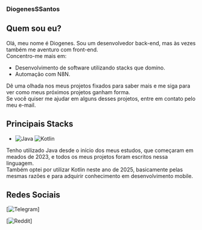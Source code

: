 ### DiogenesSSantos

## Quem sou eu?

Olá, meu nome é Diogenes. Sou um desenvolvedor back-end, mas às vezes também me aventuro com front-end.  
Concentro-me mais em:
- Desenvolvimento de software utilizando stacks que domino.
- Automação com N8N.

Dê uma olhada nos meus projetos fixados para saber mais e me siga para ver como meus próximos projetos ganham forma.  
Se você quiser me ajudar em alguns desses projetos, entre em contato pelo meu e-mail.

## Principais Stacks

- ![Java](https://img.shields.io/badge/Java-ED8B00?style=for-the-badge&logo=openjdk&logoColor=white) ![Kotlin](https://img.shields.io/badge/Kotlin-7F52FF?style=for-the-badge&logo=Kotlin&logoColor=white)
  
Tenho utilizado Java desde o início dos meus estudos, que começaram em meados de 2023, e todos os meus projetos foram escritos nessa linguagem.  
Também optei por utilizar Kotlin neste ano de 2025, basicamente pelas mesmas razões e para adquirir conhecimento em desenvolvimento mobile.

## Redes Sociais
[![Telegram](https://img.shields.io/badge/Telegram-000?style=for-the-badge&logo=telegram&logoColor=2CA5E0)]

[![Reddit](https://img.shields.io/badge/Reddit-000?style=for-the-badge&logo=reddit&logoColor=FF4500)]
